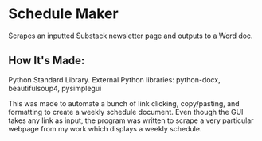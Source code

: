 # Schedule Maker
Scrapes an inputted Substack newsletter page and outputs to a Word doc. 

## How It's Made:

Python Standard Library. External Python libraries: python-docx, beautifulsoup4, pysimplegui

This was made to automate a bunch of link clicking, copy/pasting, and formatting to create a weekly schedule document. Even though the GUI takes any link as input, the program was written to scrape a very particular webpage from my work which displays a weekly schedule.



